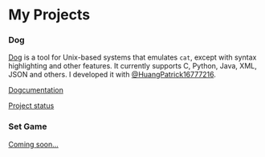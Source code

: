 # My Projects


### Dog

[Dog](https://github.com/HuangPatrick16777216/dog) is a tool for Unix-based systems that emulates `cat`, except with syntax highlighting and other features. It currently supports C, Python, Java, XML, JSON and others. I developed it with [@HuangPatrick16777216](https://github.com/HuangPatrick16777216). 

[Dogcumentation](https://github.com/HuangPatrick16777216/dog/blob/main/README.md)

[Project status](https://apawate.github.io/status#Dog)



### Set Game
[Coming soon...](https://apawate.github.io/status#set)
